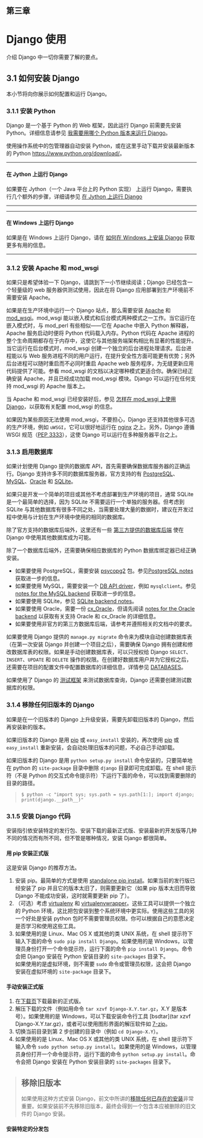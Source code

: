第三章
----------
# Django 使用 #
介绍 Django 中一切你需要了解的要点。

## 3.1 如何安装 Django ##
本小节将向你展示如何配置和运行 Django。

### 3.1.1 安装 Python ###
Django 是一个基于 Python 的 Web 框架，因此运行 Django 前需要先安装 Python。详细信息请参见 [我需要用哪个 Python 版本来运行 Django](?)。

使用操作系统中的包管理器自动安装 Python，或在这里手动下载并安装最新版本的 Python 
<https://www.python.org/download/>。

----------
#### 在 Jython 上运行 Django ####
如果要在 Jython（一个 Java 平台上的 Python 实现） 上运行 Django，需要执行几个额外的步骤，详细请参见 [在 Jython 上运行 Django](?)

----------

----------
#### 在 Windows 上运行 Django ####
如果是在 Windows 上运行 Django，请在 [如何在 Windows 上安装 Django](?) 获取更多有用的信息。

----------


### 3.1.2 安装 Apache 和 mod_wsgi ###
如果只是希望体验一下 Django，请跳到下一小节继续阅读；Django 已经包含一个轻量级的 web 服务器供测试使用，因此在将 Django 应用部署到生产环境前不需要安装 Apache。

如果是在生产环境中运行一个 Django 站点，那么需要安装 [Apache](http://httpd.apache.org/) 和 [mod_wsgi](http://code.google.com/p/modwsgi/)。mod\_wsgi 能以嵌入模式和后台模式两种模式之一工作。当它运行在嵌入模式时，与 mod\_perl 有些相似——它在 Apache 中嵌入 Python 解释器，Apache 服务启动时便将 Python 代码载入内存。Python 代码在 Apache 进程的整个生命周期都存在于内存中，这使它与其他服务端架构相比有显著的性能提升。当它运行在后台模式时，mod\_wsgi 创建一个独立的后台进程处理请求。后台进程能以与 Web 服务进程不同的用户运行，在提升安全性方面可能更有优势；另外后台进程可以随时重启而不必同时重启 Apache web 服务程序，为无缝更新应用代码提供了可能。参看 mod\_wsgi 的文档以决定哪种模式更适合你。确保已经正确安装 Apache，并且已经成功加载 mod\_wsgi 模块。Django 可以运行在任何支持 mod\_wsgi 的 Apache 版本上。

当 Apache 和 mod\_wsgi 已经安装好后，参见 [怎样在 mod_wsgi 上使用 Django](?)，以获取有关配置 mod\_wsgi 的信息。

如果因为某些原因无法使用 mod\_wsgi，不要担心，Django 还支持其他很多可选的生产环境，例如 `uWSGI`，它可以很好地运行在 [nginx](http://nginx.org/) 之上。另外，Django 遵循 WSGI 规范（[PEP 3333](https://www.python.org/dev/peps/pep-333)），这使 Django 可以运行在多种服务器平台之上。

### 3.1.3 启用数据库 ###
如果计划使用 Django 提供的数据库 API，首先需要确保数据库服务器的正确运行。Django 支持许多不同的数据库服务器，官方支持的有 [PostgreSQL](http://www.postgresql.org/)、[MySQL](http://www.mysql.com/)、[Oracle](http://www.oracle.com/) 和 [SQLite](http://www.sqlite.org/)。

如果只是开发一个简单的项目或其他不考虑部署到生产环境的项目，通常 SQLite 是一个最简单的选择，因为 SQLite 不需要运行一个单独的服务器。但考虑到 SQLite 与其他数据库有很多不同之处，当需要处理大量的数据时，建议在开发过程中使用与计划在生产环境中使用的相同的数据库。

除了官方支持的数据库后端外，这里还有一些 [第三方提供的数据库后端](?) 使在 Django 中使用其他数据库成为可能。

除了一个数据库后端外，还需要确保相应数据库的 Python 数据库绑定器已经正确安装。

- 如果要使用 PostgreSQL，需要安装 [psycopg2](http://initd.org/psycopg/) 包。参见[PostgreSQL notes](?) 获取进一步的信息。
- 如果要使用 MySQL，需要安装一个 [DB API driver](?)，例如 `mysqlclient`。参见 [notes for the MySQL backend](?) 获取进一步的信息。
- 如果要使用 SQLite，参见 [SQLite backend notes](?)。
- 如果要使用 Oracle，需要一份 [cx_Oracle](http://cx-oracle.sourceforge.net/)，但请先阅读 [notes for the Oracle backend](?) 以获取有关支持 Oracle 和 cx_Oracle 的详细信息。
- 如果要使用非官方的第三方数据库后端，请参考并遵照相关的文档中的要求。

如果要使用 Django 提供的 `manage.py migrate` 命令来为模块自动创建数据库表（在第一次安装 Django 并创建一个项目之后），需要确保 Django 拥有创建和修改数据库表的权限。如果是手动创建数据库表，可以只授权给 Django `SELECT`、`INSERT`、`UPDATE` 和 `DELETE` 操作的权限。在创建好数据库用户并为它授权之后，还需要在项目的配置文件中配置数据库的详细信息，详情参见 [DATABASES](?)。

如果使用了 Django 的 [测试框架](?) 来测试数据库查询，Django 还需要创建测试数据库的权限。

### 3.1.4 移除任何旧版本的 Django<a name="ref_Remove_any_old_versions_of_django"></a> ###
如果是在一个旧版本的 Django 上升级安装，需要先卸载旧版本的 Django，然后再安装新的版本。

如果旧版本的 Django 是用 [pip](http://www.pip-installer.org/) 或 `easy_install` 安装的，再次使用 [pip](http://www.pip-installer.org/) 或 `easy_install` 重新安装，会自动处理旧版本的问题，不必自己手动卸载。

如果旧版本的 Django 是用 `python setup.py install` 命令安装的，只要简单地在 python 的 `site-package` 目录中删除 `django` 目录即可完成卸载。在 shell 提示符（不是 Python 的交互式命令提示符）下运行下面的命令，可以找到需要删除的目录的路径。<br />
>`$ python -c "import sys; sys.path = sys.path[1:]; import django; print(django.__path__)"`

### 3.1.5 安装 Django 代码 ###
安装指引依安装特定的发行包、安装下载的最新正式版、安装最新的开发版等几种不同的情况而有所不同，但不管是哪种情况，安装 Django 都很简单。

#### 用 pip 安装正式版 ####
这是安装 Django 的推荐方法。

1. 安装 pip。最简单的方式是使用 [standalone pip install](http://www.pip-installer.org/en/latest/installing.html#install-pip)。如果当前的发行版已经安装了 pip 并且它的版本太旧了，则需要更新它（如果 pip 版本太旧而导致 Django 不能成功安装，这时就需要更新 pip 了）。
2. （可选）考虑 [virtualenv](http://www.virtualenv.org/) 和 [virtualenvwrapper](http://virtualenvwrapper.readthedocs.org/en/latest/)。这些工具可以提供一个独立的 Python 环境，这比把包安装到整个系统环境中更实际。使用这些工具的另一个好处是安装 python 包时不需要管理员权限。你可以根据自己的意愿决定是否学习和使用这些工具。
3. 如果使用的是 Linux、Mac OS X 或其他的类 UNIX 系统，在 shell 提示符下输入下面的命令 `sudo pip install Django`。如果使用的是 Windows，以管理员身份打开一个命令提示符，运行下面的命令 `pip install Django`。命令会把 Django 安装在 Python 安装目录的 `site-packages` 目录下。<br />如果使用的是虚拟环境，则不需要 `sudo` 命令或管理员权限，这会把 Django 安装在虚拟环境的 `site-package` 目录下。

#### 手动安装正式版 ####

1. 在[下载页](https://www.djangoproject.com/download/)下载最新的正式版。
2. 解压下载的文件（例如用命令 `tar xzvf Django-X.Y.tar.gz`，X.Y 是版本号）。如果使用的是 Windows，可以下载安装命令行工具 [bsdtar](tar xzvf Django-X.Y.tar.gz)，或者可以使用图形界面的解压软件如 [7-zip](http://www.7-zip.org/)。
3. 切换当前目录到第 2 步创建的目录中（例如 `cd Django-X.Y`）。
4. 如果使用的是 Linux、Mac OS X 或其他的类 UNIX 系统，在 shell 提示符下输入命令 `sudo python setup.py install`。如果使用的是 Windows，以管理员身份打开一个命令提示符，运行下面的命令 `python setup.py install`。命令会把 Django 安装在 Python 安装目录的 `site-packages` 目录下。

>移除旧版本
>-----------
>如果使用这种方式安装 Django，前文中所讲的<a href="#ref_Remove_any_old_versions_of_django">移除任何已存在的安装</a>非常重要。如果安装前不先移除旧版本，最终会得到一个包含本应被删除的旧文件的 Django 安装。

#### 安装特定的分发包 ####
